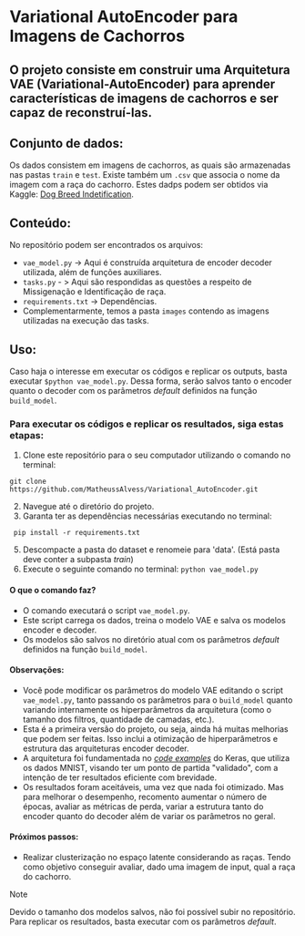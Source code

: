 # Variational AutoEncoder para Imagens de Cachorros

## O projeto consiste em construir uma Arquitetura VAE (Variational-AutoEncoder) para aprender características de imagens de cachorros e ser capaz de reconstruí-las.

## Conjunto de dados:

Os dados consistem em imagens de cachorros, as quais são armazenadas nas pastas `train` e `test`. Existe também um `.csv` que associa o nome da imagem com a raça do cachorro.
Estes dadps podem ser obtidos via Kaggle: [Dog Breed Indetification](https://www.kaggle.com/c/dog-breed-identification/data).

## Conteúdo:

No repositório podem ser encontrados os arquivos:
- `vae_model.py` -> Aqui é construída arquitetura de encoder decoder utilizada, além de funções auxiliares.
- `tasks.py` - > Aqui são respondidas as questões a respeito de Missigenação e Identificação de raça.
- `requirements.txt` -> Dependências.
- Complementarmente, temos a pasta `images` contendo as imagens utilizadas na execução das tasks. 

## Uso:

Caso haja o interesse em executar os códigos e replicar os outputs, basta executar `$python vae_model.py`. Dessa forma, serão salvos tanto o encoder quanto o decoder com os parâmetros _default_ definidos na função `build_model`.

### Para executar os códigos e replicar os resultados, siga estas etapas:

1. Clone este repositório para o seu computador utilizando o comando no terminal:
```
git clone https://github.com/MatheussAlvess/Variational_AutoEncoder.git
```
2. Navegue até o diretório do projeto.
3. Garanta ter as dependências necessárias executando no terminal:
```
 pip install -r requirements.txt
```
5. Descompacte a pasta do dataset e renomeie para 'data'. (Está pasta deve conter a subpasta _train_)
6. Execute o seguinte comando no terminal:
   `python vae_model.py`
   
#### O que o comando faz?

- O comando executará o script `vae_model.py`.
- Este script carrega os dados, treina o modelo VAE e salva os modelos encoder e decoder.
- Os modelos são salvos no diretório atual com os parâmetros _default_ definidos na função `build_model`.

#### Observações:
- Você pode modificar os parâmetros do modelo VAE editando o script `vae_model.py`, tanto passando os parâmetros para o `build_model` quanto variando internamente os hiperparâmetros da arquitetura (como o tamanho dos filtros, quantidade de camadas, etc.).
- Esta é a primeira versão do projeto, ou seja, ainda há muitas melhorias que podem ser feitas. Isso inclui a otimização de hiperparâmetros e estrutura das arquiteturas encoder decoder.
- A arquitetura foi fundamentada no [ _code examples_](https://keras.io/examples/generative/vae/) do Keras, que utiliza os dados MNIST, visando ter um ponto de partida "validado", com a intenção de ter resultados eficiente com brevidade.
- Os resultados foram aceitáveis, uma vez que nada foi otimizado. Mas para melhorar o desempenho, recomento aumentar o número de épocas, avaliar as métricas de perda, variar a estrutura tanto do encoder quanto do decoder além de variar os parâmetros no geral. 

#### Próximos passos:
- Realizar clusterização no espaço latente considerando as raças. Tendo como objetivo conseguir avaliar, dado uma imagem de input, qual a raça do cachorro.

> [!NOTE]
> Devido o tamanho dos modelos salvos, não foi possível subir no repositório. Para replicar os resultados, basta executar com os parâmetros _default_.
